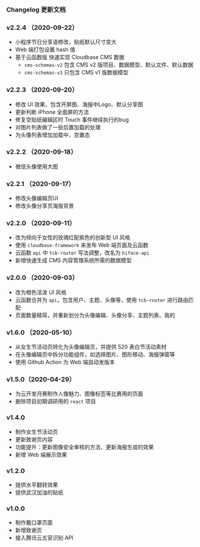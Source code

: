 ### Changelog 更新文档

### v2.2.4 （2020-09-22）

* 小程序节日分享语修改，贴纸默认尺寸变大
* Web 端打包设置 hash 值
* 基于云函数版 快速实现 Cloudbase CMS 数据
  * `cms-schemas-v2` 包含 CMS v2 版项目、数据模型、默认文件、默认数据
  * `cms-schemas-v1` 只包含 CMS v1 版数据模型

### v2.2.3 （2020-09-20）

* 修改 UI 效果，包含开屏图、海报中Logo、默认分享图
* 更新判断 iPhone 全面屏的方法
* 修复空贴纸编辑区时 Touch 事件继续执行的bug
* 对图片列表做了一些后置加载的处理
* 为头像列表增加加载中、空置态

### v2.2.2 （2020-09-18）

* 微信头像使用大图

### v2.2.1 （2020-09-17）

* 修改头像编辑页UI
* 修改头像分享页海报背景

### v2.2.0 （2020-09-11）

* 改为倾向于女性的玫瑰红配紫色的创新型 UI 风格
* 使用 `cloudbase-framework` 来发布 Web 端页面及云函数
* 云函数 `api` 中 `tcb-router` 写法调整，改名为 `hiface-api`
* 新增快速生成 CMS 内容管理系统所需的数据模型


### v2.0.0 （2020-09-03）
* 改为橙色活泼 UI 风格
* 云函数合并为 `api`，包含用户、主题、头像等，使用 `tcb-router` 进行路由匹配
* 页面数量精简，并重新划分为头像编辑、头像分享、主题列表、我的



### v1.6.0 （2020-05-10）

* 从女生节活动页转化为头像编辑页，并提供 520 表白节活动素材
* 在头像编辑页中拆分功能组件，如选择图片、图形移动、海报弹窗等
* 使用 Github Action 为 Web 端自动发版本

### v1.5.0（2020-04-29）

* 为云开发月赛制作人像魅力、图像标签等比赛用的页面
* 删除项目初期调研用的 `react` 项目


### v1.4.0

* 制作女生节活动页
* 更新致谢页内容
* 功能提升：更新图像安全审核的方法、更新海报生成的效果
* 新增 Web 端展示效果


### v1.2.0

* 提供水平翻转效果
* 提供武汉加油的贴纸

### v1.0.0

* 制作戴口罩页面
* 新增致谢页
* 接入腾讯云五官识别 API


